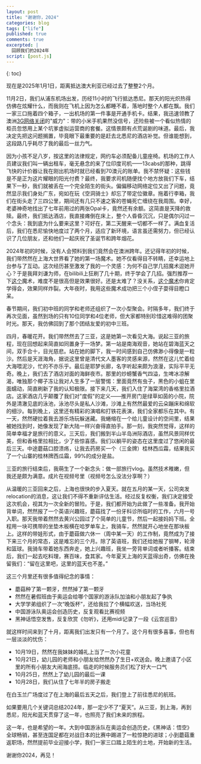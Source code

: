 ```yaml
---
layout: post
title: "谢谢你，2024"
categories: blog
tags: ["life"]
published: true
comments: true
excerpted: |
  回顾我们的2024年
script: [post.js]
---
```

{: toc}

现在是2025年1月1日，距离抵达澳大利亚已经过去了整整2个月。

11月2日，我们从浦东机场出发，历经11小时的飞行抵达悉尼。那天的阳光炽热得仿佛在炫耀什么，而我则在飞机上因为怎么都睡不着，落地时整个人都在飘。我们一家三口拖着四个箱子，一出机场的第一件事是开通手机卡。结果，我迅速领教了澳洲[3G网络关闭](https://www.reddit.com/r/Xiaomi/comments/1de2d0z/3g_telstra_shutdown_xiaomi_phones_australia)的"威力"：带的小米手机果然没信号，还险些被一个看似热情的柜员忽悠用上某个坑爹虚拟运营商的套餐。这情景颇有点荒诞剧的味道。最后，我决定先把这问题搁置，毕竟眼下最重要的是赶去北悉尼的酒店补觉。但谁能想到，这段路几乎耗尽了我的最后一丝力气。

因为小孩不足八岁，按这里的法律规定，网约车必须配备儿童座椅。机场的工作人员建议我们叫一辆出租车，毫无悬念的来了位印度司机——13cabs的那种，跳得飞快的计价器让我在刚出机场时就已经看到70澳元的账单。我不禁怀疑：这些钱是不是正为这片耀眼的阳光付费？最终，我要求司机随便找个地方放我们下车，结果下一秒，我们就被丢在一个完全陌生的街头。偏偏移动网络定位又出了问题，竟然显示我们身处广东，宛如在玩《空洞骑士》却忘了带定位徽章。拖着行李箱，我们在街头走了三四公里，期间还有几只不速之客的苍蝇死亡缠绕在我周围。幸好，老婆神奇地找出了七年前用过的两张Opal卡，竟然还有余额。这简直是天降的救赎。最终，我们抵达酒店，我直接瘫倒在床上，整个人昏昏沉沉，只是偶尔闪过一个念头：我到底为什么要来这里？可好在，第二天醒来一切都不一样了。满血复活后，我们在悉尼愉快地度过了两个月，适应了新环境，语言虽还需努力，但已经认识了几位朋友，还和他们一起庆祝了圣诞节和跨年烟花。

2024年初的时候，没有人会预料到我们竟然会在澳洲跨年。还记得年初的时候，我们带然然在上海大世界看了她的第一场魔术。她不仅看得目不转睛，还幸运地上台参与了互动。这次经历甚至激发了我的一个灵感：为何不自己学几招魔术逗她开心？于是我拜刘谦为师，在bilibili上狂刷了几十期，终于学会了几招。强烈推荐一下[这个](https://www.bilibili.com/video/BV1xh4y1Z7vv/?spm_id_from=333.999.0.0)魔术，难度不是很高但是效果很好。还是太难了？没关系，[这个魔术](https://www.bilibili.com/video/BV1kf4y197FT?spm_id_from=333.788.videopod.sections&vd_source=9eee04a3d4aa3a31ebfd9b5b84003578)你肯定学得会，效果同样炸裂。大年夜时，我用这些魔术成功把三个小侄子耍得目瞪口呆。

春节期间，我们初中班的同学和老师还组织了一次小型聚会。时隔多年，我们终于再次见面，虽然到场的只有10位同学和4位老师，但大家都特别珍惜这难得的团聚时光。那天，我仿佛回到了那个团结友爱的初中三班。

四月，春暖花开。我们带然然去了三亚，这是她第一次看见大海。说起三亚的旅程，现在回想起来简直如同置身于一场梦。第一站是南海观音，她站在碧海蓝天之间，双手合十，目光慈悲。站在她的脚下，我一时间感到自己仿佛渺小得像是一粒沙。然后是天涯海角，据说这里曾是清代文人墨客的灵感来源，然然在这儿忙着给大海喂泥沙，忙的不亦乐乎。最后是耶梦长廊，名字听起来颇为浪漫，实际平平无奇。晚上，我们去了酒店对面的海鲜夜市。那里的炒螃蟹香气四溢，生啤冰凉解渴，唯独那个椰子冻让我对人生多了一层警惕：里面竟然有虫子，黑色的小蛆在里面蠕动，简直刷新了我的认知极限。接下来几天，我们入住了海棠湾的香格里拉酒店。这家酒店几乎颠覆了我们对"度假"的定义——推开房门是绿草如茵的小院，院外是清澈见底的泳池，泳池尽头是私人沙滩，沙滩上有然然最爱的云朵蹦床和绵软的细沙。每到晚上，这里还有精彩的演唱和打铁花表演，我们全家都乐在其中。有一天，然然硬拉着我去游乐场玩躲迷藏。我蜷缩在一个给儿童设计的空间里，结果被她找到时，她像发现了新大陆一样兴奋得直拍手。那一刻，我突然觉得，这样的简单幸福才是旅行的意义。三天后，我们搬到半山半岛洲际酒店，虽然风景同样优美，但和香格里拉相比，少了些惊喜感。我们以躺平的姿态在这里度过了悠闲的最后三天。中途蘑菇口腔溃疡，让我去药房买一个（三金牌）桂林西瓜霜，结果我买了一个山寨的桂林牌西瓜霜，99%的成分是盐。

三亚的旅行结束后，我萌生了一个新念头：做一部旅行vlog。虽然技术稚嫩，但我还是颇为满意。成片在视频号里（视频号怎么没法分享啊？）

从温暖的三亚回来之后，上海也很快的步入夏天。就在五月的某一天，公司突发relocation的消息，这让我们不得不重新评估生活。经过反复权衡，我们决定接受这次机会，视其为一次全新的冒险。于是，我们都开始为此做了一些准备。我开始背单词，然然报了一个英语兴趣班，蘑菇找了一份牙科诊所临时的工作，六月一号入职。那天我带着然然去黄兴公园过了个简单的儿童节，然后一起接妈妈下班。全程用一块可携带的坐垫木板横在哈罗单车上，我骑车，然然就开心地坐在那块板上。这样的带娃形式，由于蘑菇做六休一（周中某一天）的工作制，竟然成为了接下来三个月的常态，这是难忘的三个月。除了英语班，我们还给她报了钢琴，轮滑和篮球。我骑车带着她东西奔走，她上兴趣班，我坐一旁背单词或者听播客。结束后，我们一起去吃料理，赛百味，食其家。今年夏天上海的天蓝得出奇，仿佛在挽留我们：“留在这里吧，这里的蓝天也不差。”

这三个月里还有很多值得纪念的事情：

- 蘑菇种了第一颗牙，然然掉了第一颗牙
- 然然在暑假班由于奥运会给哪个国家的游泳队加油和小朋友起了争执
- 大学学弟组织了一次“晚饭杯”，还给我拉了个横幅欢送，当场社死
- 中国游泳队奥运会创造历史，反复观看比赛视频
- 黑神话悟空发售，反复欣赏《勿听》，还用midi记录了一段《云宫巡音》

就这样时间来到了十月，距离我们出发只有一个月了。这个月有很多喜事，但也有一层淡淡的忧伤：
- 10月19日，然然在我妹妹的婚礼上当了一次小花童
- 10月21日，幼儿园的老师和小朋友给然然办了生日+欢送会。晚上邀请了小区里的所有小朋友大闹海底捞。临走的时候服务员们松了好大一口气
- 10月25日，然然上了幼儿园的最后一课
- 10月28日，我们从住了七年半的房子搬走

在白玉兰广场度过了在上海的最后五天之后，我们登上了前往悉尼的航班。

如果要用几个关键词总结2024年，那一定少不了“夏天”。从三亚，到上海，再到悉尼，阳光和蓝天贯穿了这一年，也照亮了我们未来的旅程。

这一年，也是希望的一年。大到中国游泳队在奥运会创造历史，《黑神话：悟空》全球畅销，甚至连国足都在对战日本的比赛中踢进了一粒惊艳的进球；小到蘑菇重返职场，然然提前毕业迎接小学，我们一家三口踏上陌生的土地，开始新的生活。

谢谢你2024，再见！
